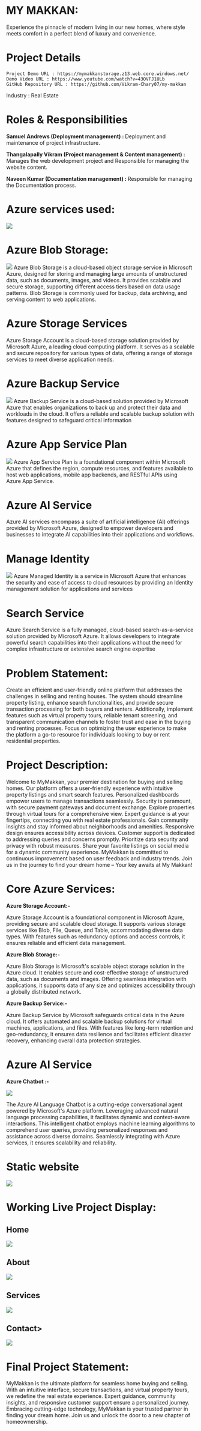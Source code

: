<h1>MY MAKKAN:</h1>
<p>Experience the pinnacle of modern living in our new homes, where style meets comfort in a perfect blend of luxury and convenience.</p>
<h1>Project Details</h1>

	Project Demo URL : https://mymakkanstorage.z13.web.core.windows.net/
	Demo Video URL : https://www.youtube.com/watch?v=43OVFJ1ULb
	GitHub Repository URL : https://github.com/Vikram-Chary07/my-makkan
   Industry : Real Estate

<h1>Roles & Responsibilities</h1>
<p> <b>Samuel Andrews (Deployment management) : </b>Deployment and maintenance of project infrastructure.</p>
<p><b>Thangalapally Vikram (Project management & Content management) : </b> Manages the web development project and Responsible for managing the website content.
<p><b>Naveen Kumar (Documentation management) : </b>Responsible for managing the Documentation process.</p>
<h1>Azure services used:</h1>
<img src="https://github.com/Vikram-Chary07/my-makkan/blob/main/storage%20account.png?raw=true">
<h1>Azure Blob Storage:</h1>
<img src="https://github.com/Vikram-Chary07/my-makkan/blob/main/azure%20blob%20storage.png?raw=true">
Azure Blob Storage is a cloud-based object storage service in Microsoft Azure, designed for storing and managing large amounts of unstructured data, such as documents, images, and videos. It provides scalable and secure storage, supporting different access tiers based on data usage patterns. Blob Storage is commonly used for backup, data archiving, and serving content to web applications.
  
<h1>Azure Storage Services</h1>
Azure Storage Account is a cloud-based storage solution provided by Microsoft Azure, a leading cloud computing platform. It serves as a scalable and secure repository for various types of data, offering a range of storage services to meet diverse application needs.

<h1>Azure Backup Service</h1>
<img src="https://github.com/Vikram-Chary07/my-makkan/blob/main/azure%20backup%20service.png?raw=true">
Azure Backup Service is a cloud-based solution provided by Microsoft Azure that enables organizations to back up and protect their data and workloads in the cloud. It offers a reliable and scalable backup solution with features designed to safeguard critical information

<h1>Azure App Service Plan</h1>
<img src="https://github.com/Vikram-Chary07/my-makkan/blob/main/azure%20app%20service%20plan.png?raw=true">
Azure App Service Plan is a foundational component within Microsoft Azure that defines the region, compute resources, and features available to host web applications, mobile app backends, and RESTful APIs using Azure App Service.

<h1>Azure AI Service</h1>
Azure AI services encompass a suite of artificial intelligence (AI) offerings provided by Microsoft Azure, designed to empower developers and businesses to integrate AI capabilities into their applications and workflows.

<h1>Manage Identity</h1>
<img src="https://github.com/Vikram-Chary07/my-makkan/blob/main/manage%20identity.png?raw=true">
Azure Managed Identity is a service in Microsoft Azure that enhances the security and ease of access to cloud resources by providing an Identity management solution for applications and services

<h1>Search Service</h1>
Azure Search Service is a fully managed, cloud-based search-as-a-service solution provided by Microsoft Azure. It allows developers to integrate powerful search capabilities into their applications without the need for complex infrastructure or extensive search engine expertise
  
<h1>Problem Statement:</h1>
<p>Create an efficient and user-friendly online platform that addresses the challenges in selling and renting houses. The system should streamline property listing, enhance search functionalities, and provide secure transaction processing for both buyers and renters. Additionally, implement features such as virtual property tours, reliable tenant screening, and transparent communication channels to foster trust and ease in the buying and renting processes. Focus on optimizing the user experience to make the platform a go-to resource for individuals looking to buy or rent residential properties.</p>
<h1>Project Description:</h1>
<p>Welcome to MyMakkan, your premier destination for buying and selling homes. Our platform offers a user-friendly experience with intuitive property listings and smart search features. Personalized dashboards empower users to manage transactions seamlessly. Security is paramount, with secure payment gateways and document exchange. Explore properties through virtual tours for a comprehensive view. Expert guidance is at your fingertips, connecting you with real estate professionals. Gain community insights and stay informed about neighborhoods and amenities. Responsive design ensures accessibility across devices. Customer support is dedicated to addressing queries and concerns promptly. Prioritize data security and privacy with robust measures. Share your favorite listings on social media for a dynamic community experience. MyMakkan is committed to continuous improvement based on user feedback and industry trends. Join us in the journey to find your dream home – Your key awaits at My Makkan!</p>
<h1>Core Azure Services:</h1> 
<p><b>Azure Storage Account:- </b></p>
<p>Azure Storage Account is a foundational component in Microsoft Azure, providing secure and scalable cloud storage. It supports various storage services like Blob, File, Queue, and Table, accommodating diverse data types. With features such as redundancy options and access controls, it ensures reliable and efficient data management.</p>
<p><b>Azure Blob Storage:-</b></p>
<p>Azure Blob Storage is Microsoft's scalable object storage solution in the Azure cloud. It enables secure and cost-effective storage of unstructured data, such as documents and images. Offering seamless integration with applications, it supports data of any size and optimizes accessibility through a globally distributed network.</p>
<p><b>Azure Backup Service:-</b></p>
<p>Azure Backup Service by Microsoft safeguards critical data in the Azure cloud. It offers automated and scalable backup solutions for virtual machines, applications, and files. With features like long-term retention and geo-redundancy, it ensures data resilience and facilitates efficient disaster recovery, enhancing overall data protection strategies.</p>
<h1>Azure AI Service</h1>
<p><b>Azure Chatbot :-</b></p>
<img src="https://github.com/Vikram-Chary07/my-makkan/blob/main/chat%20bot.png?raw=true">
<p>The Azure AI Language Chatbot is a cutting-edge conversational agent powered by Microsoft's Azure platform. Leveraging advanced natural language processing capabilities, it facilitates dynamic and context-aware interactions. This intelligent chatbot employs machine learning algorithms to comprehend user queries, providing personalized responses and assistance across diverse domains. Seamlessly integrating with Azure services, it ensures scalability and reliability.</p>
<h1>Static website</h1>
<img src="https://github.com/Vikram-Chary07/my-makkan/blob/main/static%20website.png?raw=true">
<h1>Working Live Project Display:</h1>
<h2>Home</h2>
<img src="https://github.com/Vikram-Chary07/my-makkan/blob/main/home%20page.png?raw=true">
<h2>About</h2>
<img src="https://github.com/Vikram-Chary07/my-makkan/blob/main/about%20page.png?raw=true">
<h2>Services</h2>
<img src="https://github.com/Vikram-Chary07/my-makkan/blob/main/service%20page.png?raw=true">
<h2>Contact></h2>
<img src="https://github.com/Vikram-Chary07/my-makkan/blob/main/contact%20page.png?raw=true">
<h1>Final Project Statement:</h1>
<p>MyMakkan is the ultimate platform for seamless home buying and selling. With an intuitive interface, secure transactions, and virtual property tours, we redefine the real estate experience. Expert guidance, community insights, and responsive customer support ensure a personalized journey. Embracing cutting-edge technology, MyMakkan is your trusted partner in finding your dream home. Join us and unlock the door to a new chapter of homeownership.</p>
